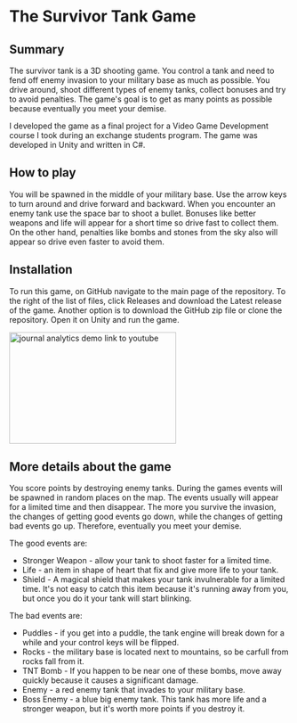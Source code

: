 # The Survivor Tank Game
## Summary
The survivor tank is a 3D shooting game. You control a tank and need to fend off enemy invasion to your military base as much as possible.
You drive around, shoot different types of enemy tanks, collect bonuses and try to avoid penalties.
The game's goal is to get as many points as possible because eventually you meet your demise.

I developed the game as a final project for a Video Game Development course I took during an exchange students program. The game was developed in Unity and written in C#.

## How to play
You will be spawned in the middle of your military base. Use the arrow keys to turn around and drive forward and backward. When you encounter an enemy tank use the space bar to shoot a bullet. Bonuses like better weapons and life will appear for a short time so drive fast to collect them. On the other hand, penalties like bombs and stones from the sky also will appear so drive even faster to avoid them.

## Installation
To run this game, on GitHub navigate to the main page of the repository. To the right of the list of files, click Releases and download the Latest release of the game. Another option is to download the GitHub zip file or clone the repository. Open it on Unity and run the game.

<a href="https://youtu.be/_-J7x1lHj-8" target="_blank"><img src="public/images/Home.png" 
alt="journal analytics demo link to youtube" width="300" height="200"/></a>

## More details about the game
You score points by destroying enemy tanks. During the games events will be spawned in random places on the map. The events usually will appear for a limited time and then disappear. The more you survive the invasion, the changes of getting good events go down, while the changes of getting bad events go up. Therefore, eventually you meet your demise. 

The good events are:
- Stronger Weapon - allow your tank to shoot faster for a limited time.
- Life - an item in shape of heart that fix and give more life to your tank.
- Shield - A magical shield that makes your tank invulnerable for a limited time. It's not easy to catch this item because it's running away from you, but once you do it your tank will start blinking.

The bad events are:
- Puddles - if you get into a puddle, the tank engine will break down for a while and your control keys will be flipped.
- Rocks - the military base is located next to mountains, so be carfull from rocks fall from it.
- TNT Bomb - If you happen to be near one of these bombs, move away quickly because it causes a significant damage.
- Enemy - a red enemy tank that invades to your military base.
- Boss Enemy - a blue big enemy tank. This tank has more life and a stronger weapon, but it's worth more points if you destroy it.
